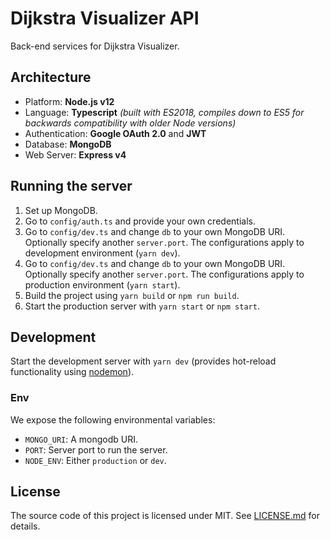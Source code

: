 # Dijkstra Visualizer API

Back-end services for Dijkstra Visualizer.

## Architecture

- Platform: **Node.js v12**
- Language: **Typescript** _(built with ES2018, compiles down to ES5 for backwards compatibility with older Node versions)_
- Authentication: **Google OAuth 2.0** and **JWT**
- Database: **MongoDB**
- Web Server: **Express v4**

## Running the server

1. Set up MongoDB.
2. Go to `config/auth.ts` and provide your own credentials.
3. Go to `config/dev.ts` and change `db` to your own MongoDB URI. Optionally specify another `server.port`. The configurations apply to development environment (`yarn dev`).
4. Go to `config/dev.ts` and change `db` to your own MongoDB URI. Optionally specify another `server.port`. The configurations apply to production environment (`yarn start`).
5. Build the project using `yarn build` or `npm run build`.
6. Start the production server with `yarn start` or `npm start`.

## Development

Start the development server with `yarn dev` (provides hot-reload functionality using [nodemon](https://nodemon.io/)).

### Env

We expose the following environmental variables:

- `MONGO_URI`: A mongodb URI.
- `PORT`: Server port to run the server.
- `NODE_ENV`: Either `production` or `dev`.

## License

The source code of this project is licensed under MIT. See [LICENSE.md](LICENSE.md) for details.
